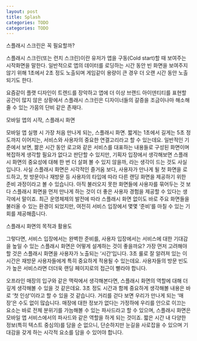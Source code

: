 ```yaml
---
layout: post
title: Splash
categories: TODO
categories: TODO
---
```


스플래시 스크린은 꼭 필요할까?

스플래시 스크린(또는 런치 스크린)이란 유저가 앱을 구동(Cold start)할 때 보여주는 시작화면을 말한다. 일반적으로 앱의 데이터를 로딩하는 시간 동안 빈 화면을 보여주지 않기 위해 1초에서 2초 정도 노출되며 게임같이 용량이 큰 경우 더 오랜 시간 동안 노출되기도 한다. 



요즘같이 플랫 디자인이 트렌드를 장악하고 앱에 더 이상 브랜드 아이덴티티를 표현할 공간이 많지 않은 상황에서 스플래시 스크린은 디자이너들의 갈증을 조금이나마 해소해줄 수 있는 가뭄의 단비 같은 존재다.


 
 

모바일 앱의 시작, 스플래시 화면

모바일 앱 실행 시 가장 처음 만나게 되는, 스플래시 화면. 짧게는 1초에서 길게는 5초 정도까지 이어지는, 서비스와 사용자의 중요한 연결고리라고 할 수 있는데요. 일반적인 기준에서 보면, 짦은 시간 동안 로고와 같은 서비스를 대표하는 내용들로 구성된 화면이며 복잡하게 생각할 필요가 없다고 판단할 수 있지만, 기획자 입장에서 생각해보면 스플래시 화면의 중요성에 대해 한 번 더 살펴 볼 수 있지 않을까, 라는 생각이 드는 것도 사실입니다. 사실 스플래시 화면은 시각적인 즐거움 보다, 사용자가 만나게 될 첫 화면을 로드하고, 첫 방문이나 재방문 등 사용자의 타입에 따라 다른 랜딩 화면을 제공하기 위한 준비 과정이라고 볼 수 있습니다. 아직 불러오지 못한 화면들에 사용자를 묶어두는 것 보다 스플래시 화면을 먼저 만나게 하는 것이 더 좋은 사용자 경험을 제공할 수 있다는 생각에서 말이죠. 최근 운영체제의 발전에 따라 스플래시 화면 없이도 바로 주요 화면들을 불러올 수 있는 환경이 되었지만, 여전히 서비스 입장에서 몇몇 ‘준비’를 마칠 수 있는 기회를 제공해줍니다.
 

스플래시 화면의 목적과 활용도

그렇다면, 서비스 입장에서는 완벽한 준비를, 사용자 입장에서는 서비스에 대한 기대감을 높일 수 있는 스플래시 화면은 어떻게 설계하는 것이 좋을까요? 가장 먼저 고려해야 할 것은 스플래시 화면을 사용자가 노출되는 ‘시간‘입니다. 3초 룰로 잘 알려져 있는 이 시간은 재방문 사용자들에게 특히 중요하게 적용될 수 있는데요. 사용자들의 방문 빈도가 높은 서비스라면 더더욱 랜딩 페이지로의 접근이 빨라야 합니다. 

오프라인 매장의 입구와 같은 맥락에서 생각해본다면, 스플래시 화면의 역할에 대해 더 깊게 생각해볼 수 있을 것 같은데요. 3초 정도 시간과 함께 중요하게 생각해볼 내용은 바로 ‘첫 인상’이라고 할 수 있을 것 같습니다. 거리를 걷다 보면 우리가 만나게 되는 ‘매장’은 수도 없이 많습니다. 매장에 대한 정보가 없다는 가정하에 우리를 안으로 이끄는 요소는 바로 전체 분위기를 가늠해볼 수 있는 파사드라고 할 수 있으며, 스플래시 화면은 모바일 앱 서비스에서의 파사드와 같은 역할을 하게 되는 것이죠. 짧은 시간 내 다양한 정보(특히 텍스트 중심의)를 담을 순 없으니, 단순하지만 눈길을 사로잡을 수 있으며 기대감을 갖게 하는 시각적 요소를 담을 수 있어야 합니다.

 


 

 
